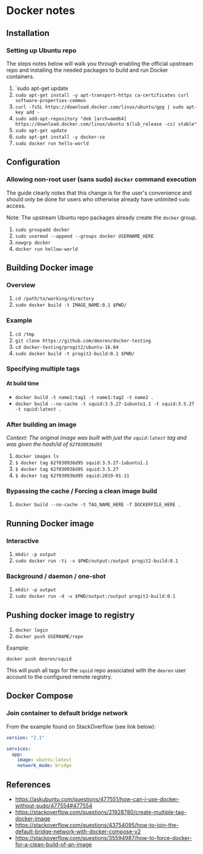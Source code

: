 # Docker notes

## Installation

### Setting up Ubuntu repo

The steps notes below will walk you through enabling the official upstream repo and installing the needed packages to build and run Docker containers.

1. `sudo apt-get update
1. `sudo apt-get install -y apt-transport-https ca-certificates curl software-properties-common`
1. `curl -fsSL https://download.docker.com/linux/ubuntu/gpg | sudo apt-key add -`
1. `sudo add-apt-repository "deb [arch=amd64] https://download.docker.com/linux/ubuntu $(lsb_release -cs) stable"`
1. `sudo apt-get update`
1. `sudo apt-get install -y docker-ce`
1. `sudo docker run hello-world`

## Configuration

### Allowing non-root user (sans sudo) `docker` command execution

The guide clearly notes that this change is for the user's convenience
and should only be done for users who otherwise already have unlimited `sudo`
access.

Note: The upstream Ubuntu repo packages already create the `docker` group.

1. `sudo groupadd docker`
1. `sudo usermod --append --groups docker USERNAME_HERE`
1. `newgrp docker`
1. `docker run hellow-world`

## Building Docker image

### Overview

1. `cd /path/to/working/directory`
1. `sudo docker build -t IMAGE_NAME:0.1 $PWD/`

### Example

1. `cd /tmp`
1. `git clone https://github.com/deoren/docker-testing`
1. `cd docker-testing/progit2/ubuntu-16.04`
1. `sudo docker build -t progit2-build:0.1 $PWD/`

### Specifying multiple tags

#### At build time

- `docker build -t name1:tag1 -t name1:tag2 -t name2 .`
- `docker build --no-cache -t squid:3.5.27-1ubuntu1.1 -t squid:3.5.27 -t squid:latest .`

### After building an image

*Context: The original image was built with just the `squid:latest` tag and
was given the hash/id of `62f030936d95`*

1. `docker images ls`
1. `$ docker tag 62f030936d95 squid:3.5.27-1ubuntu1.1`
1. `$ docker tag 62f030936d95 squid:3.5.27`
1. `$ docker tag 62f030936d95 squid:2019-01-11`

### Bypassing the cache / Forcing a clean image build

1. `docker build --no-cache -t TAG_NAME_HERE -f DOCKERFILE_HERE .`

## Running Docker image

### Interactive

1. `mkdir -p output`
1. `sudo docker run -ti -v $PWD/output:/output progit2-build:0.1`

### Background / daemon / one-shot

1. `mkdir -p output`
1. `sudo docker run -d -v $PWD/output:/output progit2-build:0.1`

## Pushing docker image to registry

1. `docker login`
1. `docker push USERNAME/repo`

Example:

`docker push deoren/squid`

This will push all tags for the `squid` repo associated with the `deoren` user
account to the configured remote registry.

## Docker Compose

### Join container to default bridge network

From the example found on StackOverflow (see link below):

```yaml
version: "2.1"

services:
  app:
    image: ubuntu:latest
    network_mode: bridge
```

## References

- <https://askubuntu.com/questions/477551/how-can-i-use-docker-without-sudo/477554#477554>
- <https://stackoverflow.com/questions/21928780/create-multiple-tag-docker-image>
- <https://stackoverflow.com/questions/43754095/how-to-join-the-default-bridge-network-with-docker-compose-v2>
- <https://stackoverflow.com/questions/35594987/how-to-force-docker-for-a-clean-build-of-an-image>
